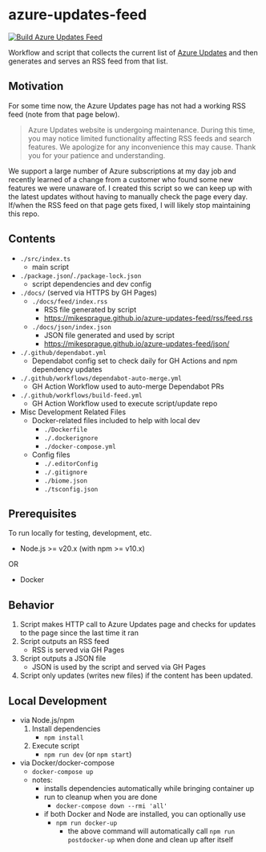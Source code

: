 # azure-updates-feed

[![Build Azure Updates Feed](https://github.com/mikesprague/azure-updates-feed/actions/workflows/build-feed.yml/badge.svg)](https://github.com/mikesprague/azure-updates-feed/actions/workflows/build-feed.yml)

Workflow and script that collects the current list of [Azure Updates](https://azure.microsoft.com/en-us/updates/) and then generates and serves an RSS feed from that list.

## Motivation

For some time now, the Azure Updates page has not had a working RSS feed (note from that page below).

> Azure Updates website is undergoing maintenance. During this time, you may notice limited functionality
> affecting RSS feeds and search features. We apologize for any inconvenience this may cause. Thank you
> for your patience and understanding.

We support a large number of Azure subscriptions at my day job and recently learned of a change from
a customer who found some new features we were unaware of. I created this script so we can keep up with
the latest updates without having to manually check the page every day. If/when the RSS feed on that page
gets fixed, I will likely stop maintaining this repo.

## Contents

- `./src/index.ts`
  - main script
- `./package.json`/`./package-lock.json`
  - script dependencies and dev config
- `./docs/` (served via HTTPS by GH Pages)
  - `./docs/feed/index.rss`
    - RSS file generated by script
    - <https://mikesprague.github.io/azure-updates-feed/rss/feed.rss>
  - `./docs/json/index.json`
    - JSON file generated and used by script
    - <https://mikesprague.github.io/azure-updates-feed/json/>
- `./.github/dependabot.yml`
  - Dependabot config set to check daily for GH Actions and npm dependency updates
- `./.github/workflows/dependabot-auto-merge.yml`
  - GH Action Workflow used to auto-merge Dependabot PRs
- `./.github/workflows/build-feed.yml`
  - GH Action Workflow used to execute script/update repo
- Misc Development Related Files
  - Docker-related files included to help with local dev
    - `./Dockerfile`
    - `./.dockerignore`
    - `./docker-compose.yml`
  - Config files
    - `./.editorConfig`
    - `./.gitignore`
    - `./biome.json`
    - `./tsconfig.json`

## Prerequisites

To run locally for testing, development, etc.

- Node.js >= v20.x (with npm >= v10.x)

OR

- Docker

## Behavior

1. Script makes HTTP call to Azure Updates page and checks for updates to the page since the last time it ran
1. Script outputs an RSS feed
    - RSS is served via GH Pages
1. Script outputs a JSON file
    - JSON is used by the script and served via GH Pages
1. Script only updates (writes new files) if the content has been updated.

## Local Development

- via Node.js/npm
  1. Install dependencies
      - `npm install`
  1. Execute script
      - `npm run dev` (or `npm start`)
- via Docker/docker-compose
  - `docker-compose up`
  - notes:
    - installs dependencies automatically while bringing container up
    - run to cleanup when you are done
      - `docker-compose down --rmi 'all'`
    - if both Docker and Node are installed, you can optionally use
      - `npm run docker-up`
        - the above command will  automatically call `npm run postdocker-up` when done and clean up after itself
